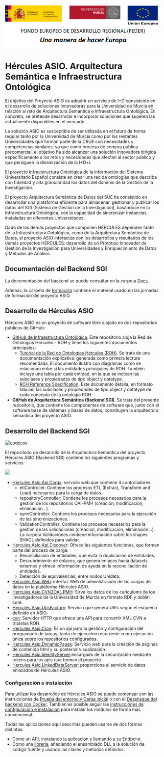 ![](./Docs/media/CabeceraDocumentosMD.png)

# Hércules ASIO. Arquitectura Semántica e Infraestructura Ontológica

El objetivo del Proyecto ASIO es adquirir un servicio de I+D consistente en el desarrollo de soluciones innovadoras para la Universidad de Murcia en relación al reto de Arquitectura Semántica e Infraestructura Ontológica. En concreto, se pretende desarrollar e incorporar soluciones que superen las actualmente disponibles en el mercado.

La solución ASIO es susceptible de ser utilizada en el futuro de forma regular tanto por la Universidad de Murcia como por las restantes Universidades que forman parte de la CRUE con necesidades y competencias similares, ya que como proceso de compra pública precomercial, el objetivo ha sido alcanzar una solución innovadora dirigida específicamente a los retos y necesidades que afectan al sector público y que persiguen la dinamización de la I+D+i.

El proyecto Infraestructura Ontológica de la información del Sistema Universitario Español consiste en crear una red de ontologías que describa con fidelidad y alta granularidad los datos del dominio de la Gestión de la Investigación.

El proyecto Arquitectura Semántica de Datos del SUE ha consistido en desarrollar una plataforma eficiente para almacenar, gestionar y publicar los datos del SGI (Sistema de Gestión de la Investigación), basándose en la Infraestructura Ontológica, con la capacidad de sincronizar instancias instaladas en diferentes Universidades.

Dado de los demás proyectos que componen HÉRCULES dependen tanto de la Infraestructura Ontológica, como de la Arquitectura Semántica de Datos, el proyecto ASIO interactúa con los desarrollos y resultados de los demás proyectos HÉRCULES: desarrollo de un Prototipo Innovador de Gestión de la Investigación para Universidades y Enriquecimiento de Datos y Métodos de Análisis.

## Documentación del Backend SGI

La documentación del backend se puede consultar en la carpeta [Docs](Docs/).

Además, la carpeta de [formación](Formacion/) contiene el material usado en las jornadas de formación del proyecto ASIO.

## Desarrollo de Hércules ASIO

Hércules ASIO es un proyecto de software libre alojado en dos repositorios públicos de GitHub:

 - [GitHub de Infraestructura Ontológica](https://github.com/HerculesCRUE/GnossDeustoOnto). Este repositorio aloja la Red de Ontologías Hércules - ROH y tiene los siguientes documentos principales: 
   - [Tutorial de la Red de Ontologías Hércules (ROH)](https://github.com/HerculesCRUE/GnossDeustoOnto/tree/master/Documentation). Se   trata de una documentación explicativa, generada como primera lectura recomendada. El documento ilustra con diagramas como se relacionan entre sí las entidades principales de ROH. También incluye una tabla por cada entidad, en la que se indican las subclases y propiedades de tipo object y datatype.
   - [ROH Reference Specification](https://github.com/HerculesCRUE/GnossDeustoOnto/blob/master/Documentation/1-%20OntologyDocumentation.pdf). Este documento   detalla, en formato tabular, las subclases y propiedades de tipo  object y datatype de cada concepto de la ontología ROH. 
 - **GitHub de  Arquitectura Semántica (Backend SGI)**. Se trata del presente repositorio, que contiene los componentes de software que, junto con el software base de sistemas y bases de datos, constituyen la arquitectura semántica del proyecto ASIO.

## Desarrollo del Backend SGI

[![codecov](https://codecov.io/gh/HerculesCRUE/GnossDeustoBackend/branch/master/graph/badge.svg?token=4SONQMD1TI)](https://codecov.io/gh/HerculesCRUE/GnossDeustoBackend)


El repositorio de desarrollo de la Arquitectura Semántica del proyecto Hércules ASIO (Backend SGI) contiene los siguientes programas y servicios:

<img src="Docs/media/Hércules ASIO Diagrama de componentes.png" />

 - [Hercules.Asio.Api.Carga](https://github.com/HerculesCRUE/GnossDeustoBackend/tree/master/src/Hercules.Asio.Api.Carga): servicio web que contiene 4 controladores:
   - etlController: Contiene los procesos ETL (Extract, Transform and Load) necesarios para la carga de datos.
   - repositoryController: Contiene los procesos necesarios para la gestión de los repositorios OAI-PMH (creación, modificación, eliminación...).
   - syncController: Contiene los procesos necesarios para la ejecución de las sincronizaciones.
   - ValidationController: Contiene los procesos necesarios para la gestión de las validaciones (creación, modificación, eliminación...). La carpeta    Validaciones contiene información sobre los shapes SHACL definidos para validar.
- [Hercules.Asio.Api.Discover](https://github.com/HerculesCRUE/GnossDeustoBackend/tree/master/src/Hercules.Asio.Api.Discover): Ofrece las siguientes funciones, que forman parte del proceso de carga:
   - Reconciliación de entidades, que evita la duplicación de entidades.
   - Descubrimiento de enlaces, que genera enlaces hacia datasets externos y ofrece información de ayuda en la reconciliación de entidades.
   - Detección de equivalencias, entre nodos Unidata.
 - [Hercules.Asio.Web](https://github.com/HerculesCRUE/GnossDeustoBackend/tree/master/src/Hercules.Asio.Web): interfaz Web de administración de las cargas de datos en la plataforma Hércules ASIO.
 - [Hercules.Asio.CVN2OAI_PMH](https://github.com/HerculesCRUE/GnossDeustoBackend/tree/master/src/Hercules.Asio.CVN2OAI_PMH): Sirve los datos de los curículums de los investigadores de la Universidad de Murcia en formato RDF y dublin core.
 - [Hercules.Asio.UrisFactory](https://github.com/HerculesCRUE/GnossDeustoBackend/tree/master/src/Hercules.Asio.UrisFactory): Servicio que genera URIs según el esquema definido en ASIO.
 - [cvn](https://github.com/HerculesCRUE/GnossDeustoBackend/tree/master/src/cvn): Servidor HTTP que ofrece una API para convertir XML CVN a tripletas ROH.
 - [Hercules.Asio.Cron](https://github.com/HerculesCRUE/GnossDeustoBackend/tree/master/src/Hercules.Asio.Cron): Es un api para la gestión y configuración del programado de tareas, tanto de ejecución recurrente como ejecución única sobre los repositorios configurados.
 - [Hercules.Asio.DynamicPages](https://github.com/HerculesCRUE/GnossDeustoBackend/tree/master/src/Hercules.Asio.DinamicPages): Servicio web para la creación de páginas de contenido html y su posterior visualización.
 - [Hercules.Asio.IdentityServer](https://github.com/HerculesCRUE/GnossDeustoBackend/tree/master/src/Hercules.Asio.IdentityServer):encargado de la securización mediante tokens para los apis que forman el proyecto.
 - [Hercules.Asio.LinkedDataServer](https://github.com/HerculesCRUE/GnossDeustoBackend/tree/master/src/Hercules.Asio.LinkedDataServer): proporciona el servicio de datos enlazados de Hércules ASIO.

### Configuración e instalación

Para utilizar los desarrollos de Hércules ASIO se puede comenzar con las instrucciones de [Prueba del entorno y Carga inicial](Docs/Hercules-ASIO-Entrega-Final-Manual-de-comprobaciones-y-Carga-inicial.md) o con el [Despliegue del backend con Docker](Builds/docker-images). También es posible seguir las [instrucciones de configuración e instalación](Configuracion-e-Instalacion.md) para instalar los módulos de forma más convencional.

Todas las aplicaciones aquí descritas pueden usarse de dos formas distintas: 
  - Como un API, instalando la aplicación y llamando a su Endpoint.
  - Como una [librería](https://github.com/HerculesCRUE/GnossDeustoBackend/tree/master/Builds/libraries), añadiendo el ensamblado DLL a la solución de código fuente y usando las clases y métodos definidos.

